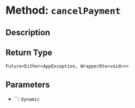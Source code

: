 # Method: `cancelPayment`

## Description



## Return Type
`Future<Either<AppException, WrapperDto<void>>>`

## Parameters

- ``: `dynamic`
